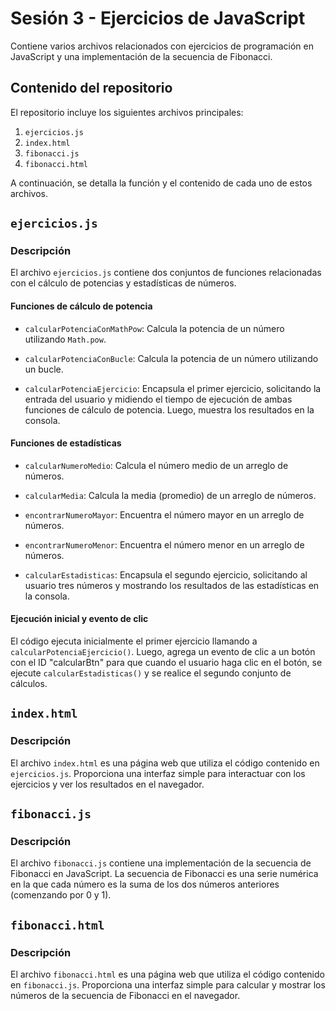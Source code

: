 # Sesión 3 - Ejercicios de JavaScript

Contiene varios archivos relacionados con ejercicios de programación en JavaScript y una implementación de la secuencia de Fibonacci.

## Contenido del repositorio

El repositorio incluye los siguientes archivos principales:

1. `ejercicios.js`
2. `index.html`
3. `fibonacci.js`
4. `fibonacci.html`

A continuación, se detalla la función y el contenido de cada uno de estos archivos.

## `ejercicios.js`

### Descripción

El archivo `ejercicios.js` contiene dos conjuntos de funciones relacionadas con el cálculo de potencias y estadísticas de números.

#### Funciones de cálculo de potencia

- `calcularPotenciaConMathPow`: Calcula la potencia de un número utilizando `Math.pow`.

- `calcularPotenciaConBucle`: Calcula la potencia de un número utilizando un bucle.

- `calcularPotenciaEjercicio`: Encapsula el primer ejercicio, solicitando la entrada del usuario y midiendo el tiempo de ejecución de ambas funciones de cálculo de potencia. Luego, muestra los resultados en la consola.

#### Funciones de estadísticas

- `calcularNumeroMedio`: Calcula el número medio de un arreglo de números.

- `calcularMedia`: Calcula la media (promedio) de un arreglo de números.

- `encontrarNumeroMayor`: Encuentra el número mayor en un arreglo de números.

- `encontrarNumeroMenor`: Encuentra el número menor en un arreglo de números.

- `calcularEstadisticas`: Encapsula el segundo ejercicio, solicitando al usuario tres números y mostrando los resultados de las estadísticas en la consola.

#### Ejecución inicial y evento de clic

El código ejecuta inicialmente el primer ejercicio llamando a `calcularPotenciaEjercicio()`. Luego, agrega un evento de clic a un botón con el ID "calcularBtn" para que cuando el usuario haga clic en el botón, se ejecute `calcularEstadisticas()` y se realice el segundo conjunto de cálculos.

## `index.html`

### Descripción

El archivo `index.html` es una página web que utiliza el código contenido en `ejercicios.js`. Proporciona una interfaz simple para interactuar con los ejercicios y ver los resultados en el navegador.

## `fibonacci.js`

### Descripción

El archivo `fibonacci.js` contiene una implementación de la secuencia de Fibonacci en JavaScript. La secuencia de Fibonacci es una serie numérica en la que cada número es la suma de los dos números anteriores (comenzando por 0 y 1).

## `fibonacci.html`

### Descripción

El archivo `fibonacci.html` es una página web que utiliza el código contenido en `fibonacci.js`. Proporciona una interfaz simple para calcular y mostrar los números de la secuencia de Fibonacci en el navegador.
